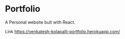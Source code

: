 # Portfolio
A Personal website bult with React.

Link https://venkatesh-kolapalli-portfolio.herokuapp.com/
